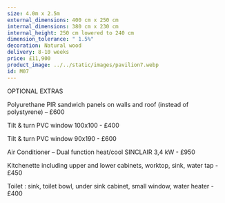 ```yaml
---
size: 4.0m x 2.5m
external_dimensions: 400 cm x 250 cm
internal_dimensions: 380 cm x 230 cm
internal_height: 250 cm lowered to 240 cm
dimension_tolerance: " 1.5%"
decoration: Natural wood
delivery: 8-10 weeks
price: £11,900
product_image: ../../static/images/pavilion7.webp
id: M07
---
```

OPTIONAL EXTRAS

Polyurethane PIR sandwich panels on walls and roof (instead of polystyrene) – £600

Tilt & turn PVC window 100x100 - £400

Tilt & turn PVC window 90x190 - £600

Air Conditioner – Dual function heat/cool SINCLAIR 3,4 kW - £950

Kitchenette including upper and lower cabinets, worktop, sink, water tap - £450

Toilet : sink, toilet bowl, under sink cabinet, small window, water heater - £400

